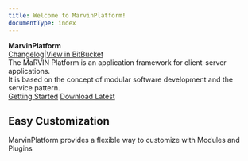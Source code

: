 ```yaml
---
title: Welcome to MarvinPlatform!
documentType: index
---
```


<style type="text/css">
footer{
  position: relative;
}
</style>

<div class="hero">
  <div class="wrap">
    <div class="text">
      <strong>MarvinPlatform</strong>
    </div>
    <div class="buttons-unit-small">
      <a class="version-link" href="articles/Changelog.md">Changelog</a><span>|</span><a class="bitbucket-link" href="http://bitbucket-dev.europe.phoenixcontact.com/projects/MS/repos/marvinplatform/">View in BitBucket</a>
    </div>
    <div class="minitext">
    The MaRVIN Platform is an application framework for client-server applications. <br /> It is based on the concept of modular software development and the service pattern.
    </div>
    <div class="buttons-unit">
      <a href="tutorials/index.md" class="button"><i class="glyphicon glyphicon-send"></i>Getting Started</a>
      <a href="http://nts-eu-jenk02.europe.phoenixcontact.com:5588/feeds/MaRVIN-CI/Marvin.Runtime.Kernel/" class="button"><i class="glyphicon glyphicon-download"></i>Download Latest</a>
    </div>
  </div>
</div>

<div class="key-section">
  <div class="container content">
    <div class="row">
      <div class="col-md-8 col-md-offset-2 text-center">
        <i class="glyphicon glyphicon-cutlery"></i>
        <section>
          <h2>Easy Customization</h2>
          <p class="lead">MarvinPlatform provides a flexible way to customize with Modules and Plugins</p>
        </section>
      </div>
    </div>
  </div>
</div>